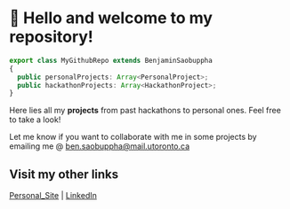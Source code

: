 # 👋 Hello and welcome to my repository!

```ts
export class MyGithubRepo extends BenjaminSaobuppha
{
  public personalProjects: Array<PersonalProject>;
  public hackathonProjects: Array<HackathonProject>;
}
```

Here lies all my **projects** from past hackathons to personal ones. Feel free to take a look! 

Let me know if you want to collaborate with me in some projects by emailing me @ ben.saobuppha@mail.utoronto.ca

## Visit my other links

[Personal_Site](http://bensaobuppha.com) | [LinkedIn](https://www.linkedin.com/in/bensaobuppha/)

